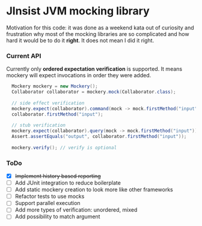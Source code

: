# JInsist JVM mocking library

Motivation for this code: it was done as a weekend kata out of curiosity and frustration why most of the mocking
 libraries are so complicated and how hard it would be to do it **right**. It does not mean I did it right.
 
### Current API
Currently only **ordered expectation verification** is supported. It means mockery will expect invocations in order they
 were added.

```java
  Mockery mockery = new Mockery();
  Collaborator collaborator = mockery.mock(Collaborator.class);
  
  // side effect verification
  mockery.expect(collaborator).command(mock -> mock.firstMethod("input"));
  collaborator.firstMethod("input");
  
  // stub verification
  mockery.expect(collaborator).query(mock -> mock.firstMethod("input")).returns("output");
  Assert.assertEquals("output", collaborator.firstMethod("input"));
  
  mockery.verify(); // verify is optional

```

### ToDo
- [x] ~~Implement history based reporting~~
- [ ] Add JUnit integration to reduce boilerplate
- [ ] Add static mockery creation to look more like other frameworks
- [ ] Refactor tests to use mocks
- [ ] Support parallel execution
- [ ] Add more types of verification: unordered, mixed
- [ ] Add possibility to match argument
